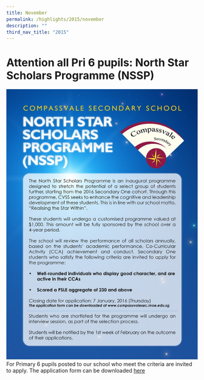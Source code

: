 ```yaml
---
title: November
permalink: /highlights/2015/november
description: ""
third_nav_title: "2015"
---
```

# Attention all Pri 6 pupils: North Star Scholars Programme (NSSP)

![](/images/poster3a.jpeg)
For Primary 6 pupils posted to our school who meet the criteria are invited to apply. The application form can be downloaded [here](/files/North%20Star%20Scholars%20Programme%20Application%20Form.pdf)
